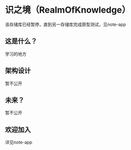 # 识之境（RealmOfKnowledge）
该存储库已经暂停，直到另一存储库完成原型测试，见note-app
## 这是什么？
学习的地方
## 架构设计
暂不公开
## 未来？
暂不公开
## 欢迎加入
详见note-app
